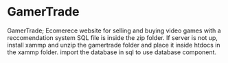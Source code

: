 # GamerTrade
GamerTrade; Ecomerece website for selling and buying video games with a reccomendation system
SQL file is inside the zip folder. If server is not up, install xammp and unzip the gamertrade folder and place it inside htdocs in the xammp folder.
import the database in sql to use database component. 
